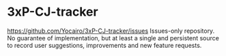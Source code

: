 # 3xP-CJ-tracker

https://github.com/Yocairo/3xP-CJ-tracker/issues
Issues-only repository.
No guarantee of implementation, but at least a single and persistent source to record user suggestions, improvements and new feature requests.
